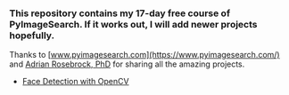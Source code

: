 ### This repository contains my 17-day free course of PyImageSearch. If it works out, I will add newer projects hopefully. 
Thanks to [www.pyimagesearch.com](https://www.pyimagesearch.com/) and [Adrian Rosebrock, PhD](https://github.com/jrosebr1) for sharing all the amazing projects.

* [Face Detection with OpenCV](https://github.com/redwankarimsony/OpenCV-Projects/new/master/face-detection-with-opencv)
